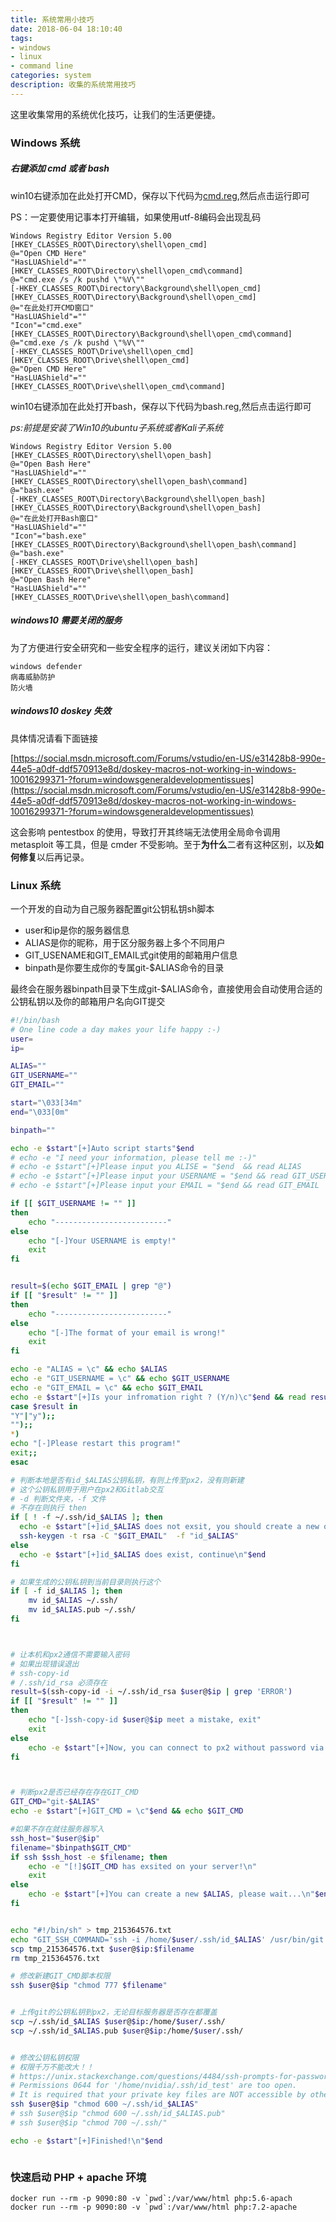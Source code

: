 ```yaml
---
title: 系统常用小技巧
date: 2018-06-04 18:10:40
tags:
- windows
- linux
- command line
categories: system
description: 收集的系统常用技巧
---
```

这里收集常用的系统优化技巧，让我们的生活更便捷。
###  Windows 系统

##### 右键添加 cmd 或者 bash
win10右键添加在此处打开CMD，保存以下代码为[cmd.reg](http://www.blackwolfsec.cc/static/code/cmd.reg),然后点击运行即可 

PS：一定要使用记事本打开编辑，如果使用utf-8编码会出现乱码

```
Windows Registry Editor Version 5.00
[HKEY_CLASSES_ROOT\Directory\shell\open_cmd]
@="Open CMD Here"
"HasLUAShield"=""
[HKEY_CLASSES_ROOT\Directory\shell\open_cmd\command]
@="cmd.exe /s /k pushd \"%V\""
[-HKEY_CLASSES_ROOT\Directory\Background\shell\open_cmd]
[HKEY_CLASSES_ROOT\Directory\Background\shell\open_cmd]
@="在此处打开CMD窗口"
"HasLUAShield"=""
"Icon"="cmd.exe"
[HKEY_CLASSES_ROOT\Directory\Background\shell\open_cmd\command]
@="cmd.exe /s /k pushd \"%V\""
[-HKEY_CLASSES_ROOT\Drive\shell\open_cmd]
[HKEY_CLASSES_ROOT\Drive\shell\open_cmd]
@="Open CMD Here"
"HasLUAShield"=""
[HKEY_CLASSES_ROOT\Drive\shell\open_cmd\command]
```

win10右键添加在此处打开bash，保存以下代码为bash.reg,然后点击运行即可

*ps:前提是安装了Win10的ubuntu子系统或者Kali子系统* 

```
Windows Registry Editor Version 5.00
[HKEY_CLASSES_ROOT\Directory\shell\open_bash]
@="Open Bash Here"
"HasLUAShield"=""
[HKEY_CLASSES_ROOT\Directory\shell\open_bash\command]
@="bash.exe"
[-HKEY_CLASSES_ROOT\Directory\Background\shell\open_bash]
[HKEY_CLASSES_ROOT\Directory\Background\shell\open_bash]
@="在此处打开Bash窗口"
"HasLUAShield"=""
"Icon"="bash.exe"
[HKEY_CLASSES_ROOT\Directory\Background\shell\open_bash\command]
@="bash.exe"
[-HKEY_CLASSES_ROOT\Drive\shell\open_bash]
[HKEY_CLASSES_ROOT\Drive\shell\open_bash]
@="Open Bash Here"
"HasLUAShield"=""
[HKEY_CLASSES_ROOT\Drive\shell\open_bash\command]
```

##### windows10 需要关闭的服务

为了方便进行安全研究和一些安全程序的运行，建议关闭如下内容：

```
windows defender
病毒威胁防护
防火墙
```

##### windows10 doskey 失效

具体情况请看下面链接

[https://social.msdn.microsoft.com/Forums/vstudio/en-US/e31428b8-990e-44e5-a0df-ddf570913e8d/doskey-macros-not-working-in-windows-10016299371-?forum=windowsgeneraldevelopmentissues](https://social.msdn.microsoft.com/Forums/vstudio/en-US/e31428b8-990e-44e5-a0df-ddf570913e8d/doskey-macros-not-working-in-windows-10016299371-?forum=windowsgeneraldevelopmentissues)

这会影响 pentestbox 的使用，导致打开其终端无法使用全局命令调用 metasploit 等工具，但是 cmder 不受影响。至于**为什么**二者有这种区别，以及**如何修复**以后再记录。

### Linux 系统

一个开发的自动为自己服务器配置git公钥私钥sh脚本

- user和ip是你的服务器信息
- ALIAS是你的昵称，用于区分服务器上多个不同用户
- GIT_USENAME和GIT_EMAIL式git使用的邮箱用户信息
- binpath是你要生成你的专属git-$ALIAS命令的目录

最终会在服务器binpath目录下生成git-$ALIAS命令，直接使用会自动使用合适的公钥私钥以及你的邮箱用户名向GIT提交

```bash
#!/bin/bash 
# One line code a day makes your life happy :-)
user=
ip=

ALIAS=""
GIT_USERNAME=""
GIT_EMAIL=""

start="\033[34m"
end="\033[0m"

binpath=""

echo -e $start"[+]Auto script starts"$end
# echo -e "I need your information, please tell me :-)"
# echo -e $start"[+]Please input you ALISE = "$end  && read ALIAS
# echo -e $start"[+]Please input your USERNAME = "$end && read GIT_USERNAME
# echo -e $start"[+]Please input your EMAIL = "$end && read GIT_EMAIL

if [[ $GIT_USERNAME != "" ]]
then
    echo "-------------------------"
else
    echo "[-]Your USERNAME is empty!"
    exit
fi


result=$(echo $GIT_EMAIL | grep "@")
if [[ "$result" != "" ]]
then
    echo "-------------------------"
else
    echo "[-]The format of your email is wrong!"
    exit
fi

echo -e "ALIAS = \c" && echo $ALIAS
echo -e "GIT_USERNAME = \c" && echo $GIT_USERNAME
echo -e "GIT_EMAIL = \c" && echo $GIT_EMAIL
echo -e $start"[+]Is your infromation right ? (Y/n)\c"$end && read result
case $result in
"Y"|"y");;
"");;
*) 
echo "[-]Please restart this program!"
exit;;
esac

# 判断本地是否有id_$ALIAS公钥私钥，有则上传至px2，没有则新建
# 这个公钥私钥用于用户在px2和Gitlab交互
# -d 判断文件夹，-f 文件
# 不存在则执行 then
if [ ! -f ~/.ssh/id_$ALIAS ]; then
  echo -e $start"[+]id_$ALIAS does not exsit, you should create a new one:\n"$end
  ssh-keygen -t rsa -C "$GIT_EMAIL"  -f "id_$ALIAS"
else
  echo -e $start"[+]id_$ALIAS does exist, continue\n"$end
fi

# 如果生成的公钥私钥到当前目录则执行这个
if [ -f id_$ALIAS ]; then
    mv id_$ALIAS ~/.ssh/
    mv id_$ALIAS.pub ~/.ssh/
fi



# 让本机和px2通信不需要输入密码
# 如果出现错误退出
# ssh-copy-id
# /.ssh/id_rsa 必须存在
result=$(ssh-copy-id -i ~/.ssh/id_rsa $user@$ip | grep 'ERROR')
if [[ "$result" != "" ]]
then
    echo "[-]ssh-copy-id $user@$ip meet a mistake, exit"
    exit
else
    echo -e $start"[+]Now, you can connect to px2 without password via ssh"$end
fi



# 判断px2是否已经存在存在GIT_CMD
GIT_CMD="git-$ALIAS"
echo -e $start"[+]GIT_CMD = \c"$end && echo $GIT_CMD

#如果不存在就往服务器写入
ssh_host="$user@$ip"
filename="$binpath$GIT_CMD"
if ssh $ssh_host -e $filename; then
    echo -e "[!]$GIT_CMD has exsited on your server!\n"
    exit
else
    echo -e $start"[+]You can create a new $ALIAS, please wait...\n"$end
fi


echo "#!/bin/sh" > tmp_215364576.txt
echo "GIT_SSH_COMMAND='ssh -i /home/$user/.ssh/id_$ALIAS' /usr/bin/git -c  user.name='$GIT_USERNAME' -c user.email='$GIT_EMAIL' "'$@' >> tmp_215364576.txt
scp tmp_215364576.txt $user@$ip:$filename
rm tmp_215364576.txt

# 修改新建GIT_CMD脚本权限
ssh $user@$ip "chmod 777 $filename"


# 上传git的公钥私钥到px2，无论目标服务器是否存在都覆盖
scp ~/.ssh/id_$ALIAS $user@$ip:/home/$user/.ssh/
scp ~/.ssh/id_$ALIAS.pub $user@$ip:/home/$user/.ssh/


# 修改公钥私钥权限
# 权限千万不能改大！！ 
# https://unix.stackexchange.com/questions/4484/ssh-prompts-for-password-despite-ssh-copy-id
# Permissions 0644 for '/home/nvidia/.ssh/id_test' are too open.
# It is required that your private key files are NOT accessible by others.
ssh $user@$ip "chmod 600 ~/.ssh/id_$ALIAS"
# ssh $user@$ip "chmod 600 ~/.ssh/id_$ALIAS.pub"
# ssh $user@$ip "chmod 700 ~/.ssh/"

echo -e $start"[+]Finished!\n"$end



```

### 快速启动 PHP + apache 环境

```
docker run --rm -p 9090:80 -v `pwd`:/var/www/html php:5.6-apach
docker run --rm -p 9090:80 -v `pwd`:/var/www/html php:7.2-apache
```

